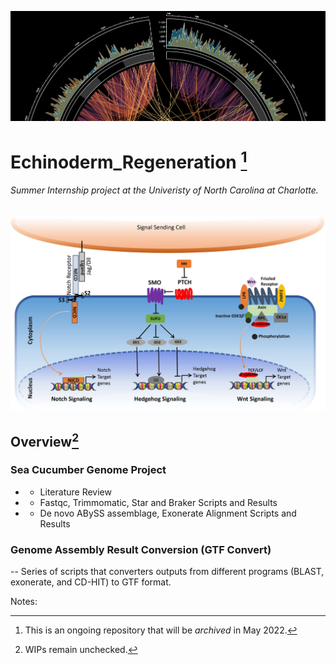 
![alt text](img.png "Circular Diagram")
# Echinoderm_Regeneration [^1]
 ###### Summer Internship project at the Univeristy of North Carolina at Charlotte.
 ![alt text](diagram.jpg "Circular Diagram")
## Overview[^2]

### Sea Cucumber Genome Project
- - Literature Review
- - Fastqc, Trimmomatic, Star and Braker Scripts and Results
- - De novo ABySS assemblage, Exonerate Alignment Scripts and Results
### Genome Assembly Result Conversion (GTF Convert)
-- Series of scripts that converters outputs from different programs (BLAST, exonerate, and CD-HIT) to GTF format.


Notes:
[^1]: This is an ongoing repository that will be *archived* in May 2022.
[^2]: WIPs remain unchecked.
